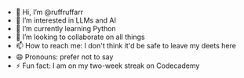 - 👋 Hi, I’m @ruffruffarr
- 👀 I’m interested in LLMs and AI 
- 🌱 I’m currently learning Python
- 💞️ I’m looking to collaborate on all things 
- 📫 How to reach me: I don't think it'd be safe to leave my deets here 
- 😄 Pronouns: prefer not to say 
- ⚡ Fun fact: I am on my two-week streak on Codecademy

<!---
ruffruffarr/ruffruffarr is a ✨ special ✨ repository because its `README.md` (this file) appears on your GitHub profile.
You can click the Preview link to take a look at your changes.
--->
